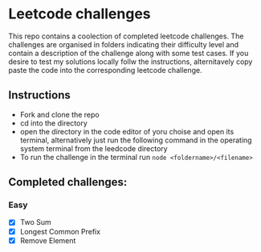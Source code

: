 # Leetcode challenges
This repo contains a coolection of completed leetcode challenges. The challenges are organised in folders indicating their difficulty level and contain a description of the challenge along with some test cases. If you desire to test my solutions locally follw the instructions, alternitavely copy paste the code into the corresponding leetcode challenge.

## Instructions
- Fork and clone the repo
- cd into the directory
- open the directory in the code editor of yoru choise and open its terminal, alternatively just run the following command in the operating system terminal from the leedcode directory
- To run the challenge in the terminal run `node <foldername>/<filename>`

## Completed challenges:
### Easy
- [X] Two Sum
- [X] Longest Common Prefix
- [X] Remove Element
